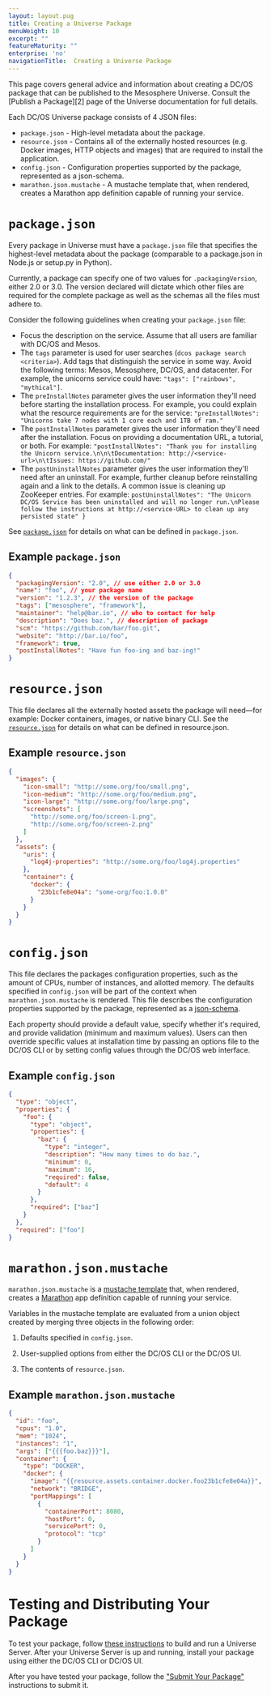 ```yaml
---
layout: layout.pug
title: Creating a Universe Package
menuWeight: 10
excerpt: ""
featureMaturity: ""
enterprise: 'no'
navigationTitle:  Creating a Universe Package
---
```


<!-- This source repo for this topic is https://github.com/dcos/dcos-docs -->


<!-- This source repo for this topic is https://github.com/dcos/dcos-docs -->


<!-- This source repo for this topic is https://github.com/dcos/dcos-docs -->


<!-- This source repo for this topic is https://github.com/dcos/dcos-docs -->


<!-- This source repo for this topic is https://github.com/dcos/dcos-docs -->


<!-- This source repo for this topic is https://github.com/dcos/dcos-docs -->


This page covers general advice and information about creating a DC/OS package that can be published to the Mesosphere Universe. Consult the [Publish a Package][2] page of the Universe documentation for full details.

Each DC/OS Universe package consists of 4 JSON files:

* `package.json` - High-level metadata about the package.
* `resource.json` - Contains all of the externally hosted resources (e.g. Docker images, HTTP objects and images) that are required to install the application.
* `config.json` - Configuration properties supported by the package, represented as a json-schema.
* `marathon.json.mustache` - A mustache template that, when rendered, creates a Marathon app definition capable of running your service.

# `package.json`

Every package in Universe must have a `package.json` file that specifies the highest-level metadata about the package (comparable to a package.json in Node.js or setup.py in Python).

Currently, a package can specify one of two values for `.packagingVersion`, either 2.0 or 3.0. The version declared will dictate which other files are required for the complete package as well as the schemas all the files must adhere to.

Consider the following guidelines when creating your `package.json` file:

* Focus the description on the service. Assume that all users are familiar with DC/OS and Mesos.
* The `tags` parameter is used for user searches (`dcos package search <criteria>`). Add tags that distinguish the service in some way. Avoid the following terms: Mesos, Mesosphere, DC/OS, and datacenter. For example, the unicorns service could have: `"tags": ["rainbows", "mythical"]`.
* The `preInstallNotes` parameter gives the user information they'll need before starting the installation process. For example, you could explain what the resource requirements are for the service: `"preInstallNotes": "Unicorns take 7 nodes with 1 core each and 1TB of ram."`
* The `postInstallNotes` parameter gives the user information they'll need after the installation. Focus on providing a documentation URL, a tutorial, or both. For example: `"postInstallNotes": "Thank you for installing the Unicorn service.\n\n\tDocumentation: http://<service-url>\n\tIssues: https://github.com/"`
* The `postUninstallNotes` parameter gives the user information they'll need after an uninstall. For example, further cleanup before reinstalling again and a link to the details. A common issue is cleaning up ZooKeeper entries. For example: `postUninstallNotes": "The Unicorn DC/OS Service has been uninstalled and will no longer run.\nPlease follow the instructions at http://<service-URL> to clean up any persisted state" }`

See [`package.json`](https://github.com/mesosphere/universe#packagejson) for details on what can be defined in `package.json`.

## Example `package.json`

```json
{
  "packagingVersion": "2.0", // use either 2.0 or 3.0
  "name": "foo", // your package name
  "version": "1.2.3", // the version of the package
  "tags": ["mesosphere", "framework"],
  "maintainer": "help@bar.io", // who to contact for help
  "description": "Does baz.", // description of package
  "scm": "https://github.com/bar/foo.git", 
  "website": "http://bar.io/foo", 
  "framework": true,
  "postInstallNotes": "Have fun foo-ing and baz-ing!"
}
```

# `resource.json`

This file declares all the externally hosted assets the package will need—for example: Docker containers, images, or native binary CLI.  See the [`resource.json`](https://github.com/mesosphere/universe#resourcejson) for details on what can be defined in resource.json.

## Example `resource.json`

```json
{
  "images": {
    "icon-small": "http://some.org/foo/small.png",
    "icon-medium": "http://some.org/foo/medium.png",
    "icon-large": "http://some.org/foo/large.png",
    "screenshots": [
      "http://some.org/foo/screen-1.png",
      "http://some.org/foo/screen-2.png"
    ]
  },
  "assets": {
    "uris": {
      "log4j-properties": "http://some.org/foo/log4j.properties"
    },
    "container": {
      "docker": {
        "23b1cfe8e04a": "some-org/foo:1.0.0"
      }
    }
  }
}
```

# `config.json`

This file declares the packages configuration properties, such as the amount of CPUs, number of instances, and allotted memory. The defaults specified in `config.json` will be part of the context when `marathon.json.mustache` is rendered. This file describes the configuration properties supported by the package, represented as a [json-schema](http://spacetelescope.github.io/understanding-json-schema/).

Each property should provide a default value, specify whether it's required, and provide validation (minimum and maximum values). Users can then override specific values at installation time by passing an options file to the DC/OS CLI or by setting config values through the DC/OS web interface.

## Example `config.json`

```json
{
  "type": "object",
  "properties": {
    "foo": {
      "type": "object",
      "properties": {
        "baz": {
          "type": "integer",
          "description": "How many times to do baz.",
          "minimum": 0,
          "maximum": 16,
          "required": false,
          "default": 4
        }
      },
      "required": ["baz"]
    }
  },
  "required": ["foo"]
}
```

# `marathon.json.mustache`

`marathon.json.mustache` is a [mustache template](http://mustache.github.io/) that, when rendered, creates a [Marathon](http://github.com/mesosphere/marathon) app definition capable of running your service.

Variables in the mustache template are evaluated from a union object created by merging three objects in the following order:

1. Defaults specified in `config.json`.

1. User-supplied options from either the DC/OS CLI or the DC/OS UI.

1. The contents of `resource.json`.

## Example `marathon.json.mustache`

```json
{
  "id": "foo",
  "cpus": "1.0",
  "mem": "1024",
  "instances": "1",
  "args": ["{{{foo.baz}}}"],
  "container": {
    "type": "DOCKER",
    "docker": {
      "image": "{{resource.assets.container.docker.foo23b1cfe8e04a}}",
      "network": "BRIDGE",
      "portMappings": [
        {
          "containerPort": 8080,
          "hostPort": 0,
          "servicePort": 0,
          "protocol": "tcp"
        }
      ]
    }
  }
}
```

# Testing and Distributing Your Package

To test your package, follow [these instructions](https://github.com/mesosphere/universe#universe-server) to build and run a Universe Server. After your Universe Server is up and running, install your package using either the DC/OS CLI or DC/OS UI.

After you have tested your package, follow the ["Submit Your Package"](https://github.com/mesosphere/universe#submit-your-package) instructions to submit it.
